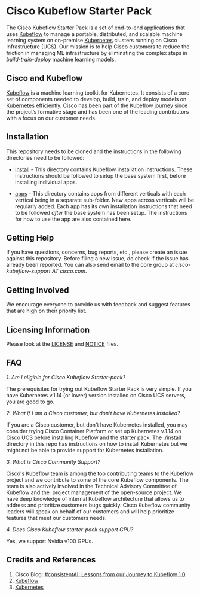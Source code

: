 # Cisco Kubeflow Starter Pack
The Cisco Kubeflow Starter Pack is a set of end-to-end applications that uses [Kubeflow](https://www.kubeflow.org/) to manage a portable, distributed, and scalable machine learning system on on-premise [Kubernetes](https://kubernetes.io/) clusters running on Cisco Infrastructure (UCS). Our mission is to help Cisco customers to reduce the friction in managing ML infrastructure by eliminating the complex steps in *build-train-deploy* machine learning models.

## Cisco and Kubeflow
[Kubeflow](https://www.kubeflow.org/) is a machine learning toolkit for Kubernetes. It consists of a core set of components needed to develop, build, train, and deploy models on [Kubernetes](https://kubernetes.io/) efficiently. Cisco has been part of the Kubeflow journey since the project’s formative stage and has been one of the leading contributors with a focus on our customer needs.

## Installation
This repository needs to be cloned and the instructions in the following directories need to be followed:

- [install](./install) - This directory contains Kubeflow installation instructions. These instructions should be followed to setup the base system first, before installing individual apps.

- [apps](./apps) - This directory contains apps from different verticals with each vertical being in a separate sub-folder. New apps across verticals will be regularly added. Each app has its own installation instructions that need to be followed *after* the base system has been setup. The instructions for how to use the app are also contained here.

## Getting Help
If you have questions, concerns, bug reports, etc., please create an issue against this repository. Before filing a new issue, do check if the issue has already been reported. You can also send email to the core group at *cisco-kubeflow-support AT cisco.com*.

## Getting Involved
We encourage everyone to provide us with feedback and suggest features that are high on their priority list.

## Licensing Information
Please look at the [LICENSE](./LICENSE) and [NOTICE](./NOTICE) files.

## FAQ

*1. Am I eligible for Cisco Kubeflow Starter-pack?*

The prerequisites for trying out Kubeflow Starter Pack is very simple. If you have Kubernetes v.1.14 (or lower) version installed on Cisco UCS servers, you are good to go. 


*2. What if I am a Cisco customer, but don't have Kubernetes installed?*

If you are a Cisco customer, but don't have Kubernetes installed, you may consider trying Cisco Container Platform or set up Kubernetes v.1.14 on
Cisco UCS before installing Kubeflow and the starter pack. The ./install directory in this repo has instructions on how to install Kubernetes but we might not be able to provide support for Kubernetes installation. 


*3. What is Cisco Community Support?*

Cisco's Kubeflow team is among the top contributing teams to the Kubeflow project and we contribute to some of the core Kubeflow components. The team is also actively involved in the Technical Advisory Committee of Kubeflow and the  project management of the open-source project. We have deep knowledge of internal Kubeflow architecture that allows us to address and prioritize customers bugs quickly. Cisco Kubeflow community leaders will speak on behalf of our customers and will help prioritize features that meet our customers needs.


*4. Does Cisco Kubeflow starter-pack support GPU?*

Yes, we support Nvidia v100 GPUs.

## Credits and References
1. Cisco Blog: [#consistentAI: Lessons from our Journey to Kubeflow 1.0](https://blogs.cisco.com/cloud/consistentai-lessons-from-our-journey-to-kubeflow-1-0)
2. [Kubeflow](https://www.kubeflow.org/)
3. [Kubernetes](https://kubernetes.io/)
